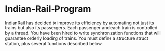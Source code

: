 # Indian-Rail-Program
IndianRail has decided to improve its efficiency by automating not just its trains but also its passengers. Each passenger and each train is controlled by a thread. You have been hired to write synchronization functions that will guarantee orderly loading of trains. You must define a structure struct station, plus several functions described below.

